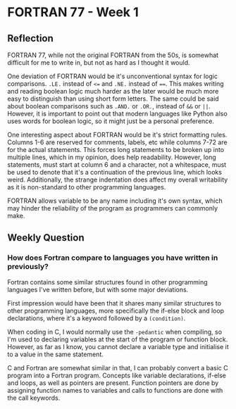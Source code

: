 # FORTRAN 77 - Week 1
## Reflection

FORTRAN 77, while not the original FORTRAN from the 50s, is somewhat difficult
for me to write in, but not as hard as I thought it would.

One deviation of FORTRAN would be it's unconventional syntax for logic
comparisons. `.LE.` instead of `<=` and `.NE.` instead of `==`. This makes
writing and reading boolean logic much harder as the later would be much more
easy to distinguish than using short form letters. The same could be said about
boolean comparisons such as `.AND.` or `.OR.`, instead of `&&` or `||`.
However, it is important to point out that modern languages like Python also
uses words for boolean logic, so it might just be a personal preference.

One interesting aspect about FORTRAN would be it's strict formatting rules.
Columns 1-6 are reserved for comments, labels, etc while columns 7-72 are for
the actual statements. This forces long statements to be broken up into
multiple lines, which in my opinion, does help readability. However, long
statements, must start at column 6 and a character, not a whitespace, must be
used to denote that it's a continuation of the previous line, which looks
weird. Additionally, the strange indentation does affect my overall writability
as it is non-standard to other programming languages.

FORTRAN allows variable to be any name including it's own syntax, which may
hinder the reliability of the program as programmers can commonly make.


## Weekly Question
### How does Fortran compare to languages you have written in previously?

Fortran contains some similar structures found in other programming languages
I've written before, but with some major deviations.

First impression would have been that it shares many similar structures to
other programming languages, more specifically the if-else block and loop
declarations, where it's a keyword followed by a `(condition)`.

When coding in C, I would normally use the `-pedantic` when compiling, so I'm
used to declaring variables at the start of the program or function block.
However, as far as I know, you cannot declare a variable type and initialise it
to a value in the same statement.

C and Fortran are somewhat similar in that, I can probably convert a basic C
program into a Fortran program. Concepts like variable declarations, if-else
and loops, as well as pointers are present. Function pointers are done by
assigning function names to variables and calls to functions are done with the
call keywords.


